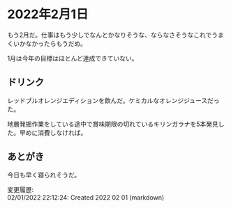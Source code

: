 # 2022年2月1日

もう2月だ。仕事はもう少しでなんとかなりそうな、ならなさそうなこれでうまくいかなかったらもうだめ。

1月は今年の目標はほとんど達成できていない。

## ドリンク

レッドブルオレンジエディションを飲んだ。ケミカルなオレンジジュースだった。

地層発掘作業をしている途中で賞味期限の切れているキリンガラナを5本発見した。早めに消費しなければ。

## あとがき

今日も早く寝られそうだ。

変更履歴:  
02/01/2022 22:12:24: Created 2022 02 01 (markdown)  
